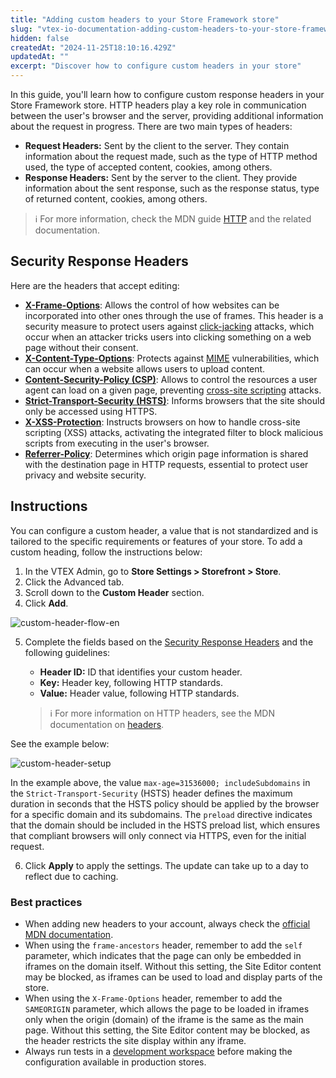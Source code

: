 ```yaml
---
title: "Adding custom headers to your Store Framework store"
slug: "vtex-io-documentation-adding-custom-headers-to-your-store-framework-store"
hidden: false
createdAt: "2024-11-25T18:10:16.429Z"
updatedAt: ""
excerpt: "Discover how to configure custom headers in your store"
---
```


In this guide, you'll learn how to configure custom response headers in your Store Framework store. HTTP headers play a key role in communication between the user's browser and the server, providing additional information about the request in progress. There are two main types of headers:

- **Request Headers:** Sent by the client to the server. They contain information about the request made, such as the type of HTTP method used, the type of accepted content, cookies, among others.
- **Response Headers:** Sent by the server to the client. They provide information about the sent response, such as the response status, type of returned content, cookies, among others.

>ℹ For more information, check the MDN guide [HTTP](https://developer.mozilla.org/en-US/docs/Web/HTTP) and the related documentation.

## Security Response Headers

Here are the headers that accept editing:

- [**X-Frame-Options**](https://developer.mozilla.org/en-US/docs/Web/HTTP/Headers/X-Frame-Options): Allows the control of how websites can be incorporated into other ones through the use of frames. This header is a security measure to protect users against [click-jacking](https://developer.mozilla.org/en-US/docs/Web/Security/Types_of_attacks#click-jacking) attacks, which occur when an attacker tricks users into clicking something on a web page without their consent.
- [**X-Content-Type-Options**](https://developer.mozilla.org/en-US/docs/Web/HTTP/Headers/X-Content-Type-Options): Protects against [MIME](https://developer.mozilla.org/en-US/docs/Web/HTTP/Basics_of_HTTP/MIME_types) vulnerabilities, which can occur when a website allows users to upload content.
- [**Content-Security-Policy (CSP)**](https://developer.mozilla.org/en-US/docs/Web/HTTP/Headers/Content-Security-Policy): Allows to control the resources a user agent can load on a given page, preventing [cross-site scripting](https://developer.mozilla.org/en-US/docs/Glossary/Cross-site_scripting) attacks.
- [**Strict-Transport-Security (HSTS)**](https://developer.mozilla.org/en-US/docs/Web/HTTP/Headers/Strict-Transport-Security): Informs browsers that the site should only be accessed using HTTPS.
- [**X-XSS-Protection**](https://developer.mozilla.org/en-US/docs/Web/HTTP/Headers/X-XSS-Protection): Instructs browsers on how to handle cross-site scripting (XSS) attacks, activating the integrated filter to block malicious scripts from executing in the user's browser.
- [**Referrer-Policy**](https://developer.mozilla.org/en-US/docs/Web/HTTP/Headers/Referrer-Policy): Determines which origin page information is shared with the destination page in HTTP requests, essential to protect user privacy and website security.

## Instructions

You can configure a custom header, a value that is not standardized and is tailored to the specific requirements or features of your store.
To add a custom heading, follow the instructions below:

1. In the VTEX Admin, go to **Store Settings > Storefront > Store**.
2. Click the Advanced tab.
3. Scroll down to the **Custom Header** section.
4. Click **Add**.

![custom-header-flow-en](https://cdn.jsdelivr.net/gh/vtexdocs/dev-portal-content@main/docs/guides/vtex-io/Storefront-Guides/images/custom-header-flow-en.gif)

5. Complete the fields based on the [Security Response Headers](#security-response-headers) and the following guidelines:
   - **Header ID:** ID that identifies your custom header.
   - **Key:** Header key, following HTTP standards.
   - **Value:** Header value, following HTTP standards.

   >ℹ For more information on HTTP headers, see the MDN documentation on [headers](https://developer.mozilla.org/en-US/docs/Web/HTTP/Headers).

See the example below:

![custom-header-setup](https://cdn.jsdelivr.net/gh/vtexdocs/dev-portal-content@main/docs/guides/vtex-io/Storefront-Guides/images/custom-header-setup.png)

In the example above, the value `max-age=31536000; includeSubdomains` in the `Strict-Transport-Security` (HSTS) header defines the maximum duration in seconds that the HSTS policy should be applied by the browser for a specific domain and its subdomains. The `preload` directive indicates that the domain should be included in the HSTS preload list, which ensures that compliant browsers will only connect via HTTPS, even for the initial request.

6. Click **Apply** to apply the settings. The update can take up to a day to reflect due to caching.

### Best practices

- When adding new headers to your account, always check the [official MDN documentation](https://developer.mozilla.org/en-US/docs/Web/HTTP).
- When using the `frame-ancestors` header, remember to add the `self` parameter, which indicates that the page can only be embedded in iframes on the domain itself. Without this setting, the Site Editor content may be blocked, as iframes can be used to load and display parts of the store.
- When using the `X-Frame-Options` header, remember to add the `SAMEORIGIN` parameter, which allows the page to be loaded in iframes only when the origin (domain) of the iframe is the same as the main page. Without this setting, the Site Editor content may be blocked, as the header restricts the site display within any iframe.
- Always run tests in a [development workspace](https://developers.vtex.com/docs/guides/vtex-io-documentation-creating-a-development-workspace) before making the configuration available in production stores.
